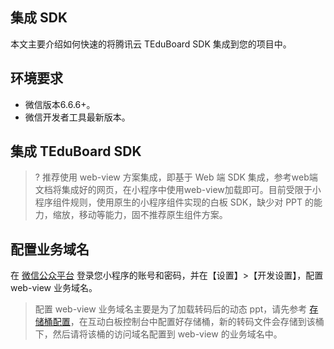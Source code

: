## 集成 SDK

本文主要介绍如何快速的将腾讯云 TEduBoard SDK 集成到您的项目中。

## 环境要求

- 微信版本6.6.6+。
- 微信开发者工具最新版本。

## 集成 TEduBoard SDK

>? 推荐使用 web-view 方案集成，即基于 Web 端 SDK 集成，参考web端文档将集成好的网页，在小程序中使用web-view加载即可。目前受限于小程序组件规则，使用原生的小程序组件实现的白板 SDK，缺少对 PPT 的能力，缩放，移动等能力，固不推荐原生组件方案。

## 配置业务域名

在 [微信公众平台](https://mp.weixin.qq.com/) 登录您小程序的账号和密码，并在【设置】>【开发设置】，配置 web-view 业务域名。

> 配置 web-view 业务域名主要是为了加载转码后的动态 ppt，请先参考 [存储桶配置](https://cloud.tencent.com/document/product/1137/45256)，在互动白板控制台中配置好存储桶，新的转码文件会存储到该桶下，然后请将该桶的访问域名配置到 web-view 的业务域名中。
